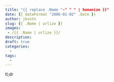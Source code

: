 ```yaml
---
title: "{{ replace .Name "-" " " | humanize }}"
date: {{ dateFormat "2006-01-02" .Date }}
author: jksntn
slug: {{ .Name | urlize }}
images: 
 - /{{ .Name | urlize }}/
description:
draft: true
categories:
  -
tags:
  -
---
```

tl;dr

<!--more-->
